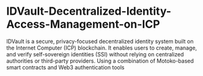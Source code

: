 # IDVault-Decentralized-Identity-Access-Management-on-ICP
IDVault is a secure, privacy-focused decentralized identity system built on the Internet Computer (ICP) blockchain. It enables users to create, manage, and verify self-sovereign identities (SSI) without relying on centralized authorities or third-party providers. Using a combination of Motoko-based smart contracts and Web3 authentication tools
